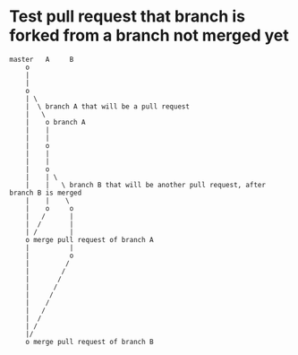 # Test pull request that branch is forked from a branch not merged yet

    master   A     B
        o
        |
        |
        o
        | \
        |  \ branch A that will be a pull request
        |   \
        |    o branch A
        |    |
        |    |
        |    o
        |    |
        |    |
        |    o
        |    | \
        |    |   \ branch B that will be another pull request, after branch B is merged
        |    |    \
        |    o     o
        |   /      |
        |  /       |
        | /        |
        o merge pull request of branch A
        |          |
        |          o
        |         /
        |        /
        |       /
        |      /
        |     /
        |    /
        |   /
        |  /
        | /
        |/
        o merge pull request of branch B
